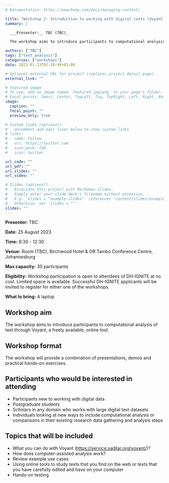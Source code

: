 ```yaml
---
# Documentation: https://wowchemy.com/docs/managing-content/

title: "Workshop 2: Introduction to working with digital texts (Voyant)"
summary: |

  ___Presenter:__ TBC (TBC)_

  The workshop aims to introduce participants to computational analysis of text through Voyant, a freely available, online tool. The session will provide a combination of presentations, demos and practical hands-on exercises. It may specifically appeal to individuals looking at new ways to include computational analysis or comparisons in their existing research data gathering and analysis steps and those working with large digital text data sets.

authors: ["TBC"]
tags: ["text analysis"]
categories: ["workshops"]
date: 2023-01-23T02:28:48+02:00

# Optional external URL for project (replaces project detail page).
external_link: ""

# Featured image
# To use, add an image named `featured.jpg/png` to your page's folder.
# Focal points: Smart, Center, TopLeft, Top, TopRight, Left, Right, BottomLeft, Bottom, BottomRight.
image:
  caption: ""
  focal_point: ""
  preview_only: true

# Custom links (optional).
#   Uncomment and edit lines below to show custom links.
# links:
# - name: Follow
#   url: https://twitter.com
#   icon_pack: fab
#   icon: twitter

url_code: ""
url_pdf: ""
url_slides: ""
url_video: ""

# Slides (optional).
#   Associate this project with Markdown slides.
#   Simply enter your slide deck's filename without extension.
#   E.g. `slides = "example-slides"` references `content/slides/example-slides.md`.
#   Otherwise, set `slides = ""`.
slides: ""
---
```



**Presenter:** TBC

**Date:** 25 August 2023

**Time:** 8:30 - 12:30

**Venue:** Room (TBC), Birchwood Hotel & OR Tambo Conference Centre, Johannesburg

**Max capacity:** 30 participants

**Eligibility:** Workshop participation is open to attendees of DH-IGNITE at no cost. Limited space is available. Successful DH-IGNITE applicants will be invited to register for either one of the workshops.

**What to bring:** A laptop

## Workshop aim

The workshop aims to introduce participants to computational analysis of text through Voyant, a freely available, online tool.

## Workshop format

The workshop will provide a combination of presentations, demos and practical hands-on exercises. 
 
## Participants who would be interested in attending

- Participants new to working with digital data
- Postgraduate students
- Scholars in any domain who works with large digital text datasets
- Individuals looking at new ways to include computational analysis or comparisons in their existing research data gathering and analysis steps

## Topics that will be included

- What you can do with Voyant (https://service.sadilar.org/voyant/)?
- How does computer-assisted analysis work?
- Review example use cases
- Using online tools to study texts that you find on the web or texts that you have carefully edited and have on your computer
- Hands-on testing


